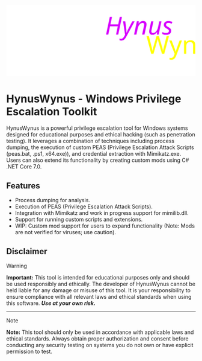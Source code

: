 ![](./GitAssets/HynusWynus.svg)

# HynusWynus - Windows Privilege Escalation Toolkit

HynusWynus is a powerful privilege escalation tool for Windows systems designed for educational purposes and ethical hacking (such as penetration testing). It leverages a combination of techniques including process dumping, the execution of custom PEAS (Privilege Escalation Attack Scripts (peas.bat, .ps1, x64.exe)), and credential extraction with Mimikatz.exe. Users can also extend its functionality by creating custom mods using C# .NET Core 7.0.

## Features

- Process dumping for analysis.
- Execution of PEAS (Privilege Escalation Attack Scripts).
- Integration with Mimikatz and work in progress support for mimilib.dll.
- Support for running custom scripts and extensions.
- WIP: Custom mod support for users to expand functionality (Note: Mods are not verified for viruses; use caution).

## Disclaimer

> [!WARNING]  
> **Important:** This tool is intended for educational purposes only and should be used responsibly and ethically. The developer of HynusWynus cannot be held liable for any damage or misuse of this tool. It is your responsibility to ensure compliance with all relevant laws and ethical standards when using this software.
***Use at your own risk.***

---

> [!NOTE]  
> **Note:** This tool should only be used in accordance with applicable laws and ethical standards. Always obtain proper authorization and consent before conducting any security testing on systems you do not own or have explicit permission to test.